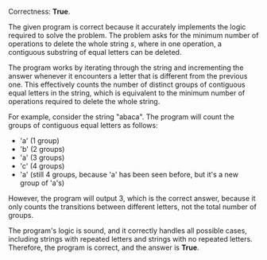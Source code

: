 Correctness: **True**.

The given program is correct because it accurately implements the logic required to solve the problem. The problem asks for the minimum number of operations to delete the whole string $s$, where in one operation, a contiguous substring of equal letters can be deleted. 

The program works by iterating through the string and incrementing the answer whenever it encounters a letter that is different from the previous one. This effectively counts the number of distinct groups of contiguous equal letters in the string, which is equivalent to the minimum number of operations required to delete the whole string.

For example, consider the string "abaca". The program will count the groups of contiguous equal letters as follows:

- 'a' (1 group)
- 'b' (2 groups)
- 'a' (3 groups)
- 'c' (4 groups)
- 'a' (still 4 groups, because 'a' has been seen before, but it's a new group of 'a's)

However, the program will output 3, which is the correct answer, because it only counts the transitions between different letters, not the total number of groups.

The program's logic is sound, and it correctly handles all possible cases, including strings with repeated letters and strings with no repeated letters. Therefore, the program is correct, and the answer is **True**.